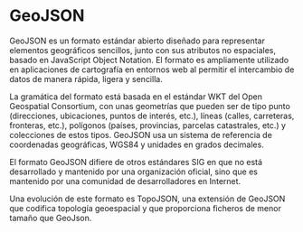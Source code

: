 # GeoJSON

GeoJSON​ es un formato estándar abierto diseñado para representar elementos geográficos sencillos, junto con sus atributos no espaciales, basado en JavaScript Object Notation. El formato es ampliamente utilizado en aplicaciones de cartografía en entornos web al permitir el intercambio de datos de manera rápida, ligera y sencilla.

La gramática del formato está basada en el estándar WKT del Open Geospatial Consortium, con unas geometrías que pueden ser de tipo punto (direcciones, ubicaciones, puntos de interés, etc.), líneas (calles, carreteras, fronteras, etc.), polígonos (países, provincias, parcelas catastrales, etc.) y colecciones de estos tipos. GeoJSON usa un sistema de referencia de coordenadas geográficas, WGS84 y unidades en grados decimales.

El formato GeoJSON difiere de otros estándares SIG en que no está desarrollado y mantenido por una organización oficial, sino que es mantenido por una comunidad de desarrolladores en Internet.

Una evolución de este formato es TopoJSON, una extensión de GeoJSON que codifica topología geoespacial y que proporciona ficheros de menor tamaño que GeoJson.
